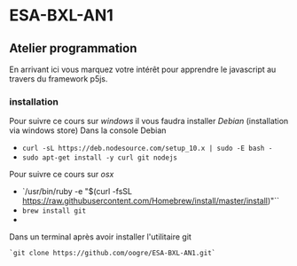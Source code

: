 # ESA-BXL-AN1
## Atelier programmation

En arrivant ici vous marquez votre intérêt pour apprendre le javascript au travers du framework p5js.

### installation
Pour suivre ce cours sur *windows* il vous faudra installer _Debian_ (installation via windows store)
Dans la console Debian
* `curl -sL https://deb.nodesource.com/setup_10.x | sudo -E bash -`
* `sudo apt-get install -y curl git nodejs`

Pour suivre ce cours sur *osx*
* `/usr/bin/ruby -e "$(curl -fsSL https://raw.githubusercontent.com/Homebrew/install/master/install)"``
* `brew install git`
* 
Dans un terminal après avoir installer l'utilitaire git

    `git clone https://github.com/oogre/ESA-BXL-AN1.git`

